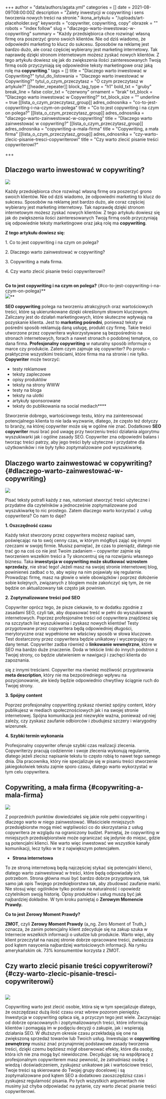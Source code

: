 +++
author = "data/authors/agata.yml"
categories = []
date = 2021-08-09T08:00:00Z
description = "Zalety inwestycji w copywriting i sens tworzenia nowych treści na stronie."
ikona_artykulu = "/uploads/art-placeholder.svg"
keywords = "copywriter, copywriting, copy"
obrazek = ""
robots = "index follow"
slug = "dlaczego-warto-inwestowac-w-copywriting"
summary = "Każdy przedsiębiorca chce rozwinąć własną firmę ora poszerzyć grono swoich klientów. Nie od dziś wiadomo, że odpowiedni marketing to klucz do sukcesu. Sposobów na reklamę jest bardzo dużo, ale coraz częściej wybierany jest marketing internetowy. Tak naprawdę dzięki stronom internetowym możesz zyskać nowych klientów. Z tego artykułu dowiesz się jak do zwiększenia ilości zainteresowanych Twoją firmą osób przyczyniają się odpowiednie teksty marketingowe oraz jaką rolę ma <strong>copywriting</strong>."
tags = []
title = "Dlaczego warto inwestować w Copywriting?"
tytul_do_listowania = "Dlaczego warto inwestować w Copywriting?"
tytul_o_czym_przeczytasz = "O czym przeczytasz w artykule?"
[[header_repeater]]
block_tag_type = "h1"
bold_txt = "gruby"
break_line = false
color_txt = "czerwony"
ornament = "brak"
txt_block = "Dlaczego warto inwestować w Copywriting?"
txt_block_size = ""
underline = true
[[lista_o_czym_przeczytasz_group]]
adres_odnosnika = "co-to-jest-copywriting-i-na-czym-on-polega"
title = "Co to jest copywriting i na czym on polega?"
[[lista_o_czym_przeczytasz_group]]
adres_odnosnika = "dlaczego-warto-zainwestować-w-copywriting"
title = "Dlaczego warto zainwestować w copywriting?"
[[lista_o_czym_przeczytasz_group]]
adres_odnosnika = "copywriting-a-mala-firma"
title = "Copywriting, a mała firma"
[[lista_o_czym_przeczytasz_group]]
adres_odnosnika = "czy-warto-zlecic-pisanie-tresci-copywriterowi"
title = "Czy warto zlecić pisanie treści copywriterowi?"

+++
## **Dlaczego warto inwestować w copywriting?** 

![](/uploads/obraz_2021-08-09_122624.png)

Każdy przedsiębiorca chce rozwinąć własną firmę ora poszerzyć grono swoich klientów. Nie od dziś wiadomo, że odpowiedni marketing to klucz do sukcesu. Sposobów na reklamę jest bardzo dużo, ale coraz częściej wybierany jest marketing internetowy. Tak naprawdę dzięki stronom internetowym możesz zyskać nowych klientów. Z tego artykułu dowiesz się jak do zwiększenia ilości zainteresowanych Twoją firmą osób przyczyniają się odpowiednie teksty marketingowe oraz jaką rolę ma **copywriting**.  
  
**Z tego artykułu dowiesz się:**

1\. Co to jest copywriting i na czym on polega?

2\. Dlaczego warto zainwestować w copywriting?

3\. Copywriting a mała firma.

4\. Czy warto zlecić pisanie treści copywriterowi?

##   
  
**Co to jest copywriting i na czym on polega?** {#co-to-jest-copywriting-i-na-czym-on-polega}**  
![](/uploads/obraz_2021-08-09_122721.png)**

**SEO copywriting** polega na tworzeniu atrakcyjnych oraz wartościowych treści, które są ukierunkowane dzięki określonym słowom kluczowym. Zaliczany jest do działań marketingowych, które skuteczne wpływają na pozyskanie klienta. Jest to **marketing pośredni**, ponieważ teksty w pośredni sposób reklamują daną usługę, produkt czy firmę. Takie treści utworzone przez copywritera wykorzystywane są bezpośrednio na stronach internetowych, forach a nawet stronach o podobnej tematyce, co dana firma. **Profesjonalny copywriting** w naturalny sposób informuje o marce czy produkcie. Zatem czym zajmuje się copywriter? Po prostu – praktycznie wszystkimi treściami, które firma ma na stronie i nie tylko. **Copywriter** może tworzyć:

* testy reklamowe
* teksty zapleczowe
* opisy produktów
* teksty na strony WWW
* testy na bloga
* teksty na ulotki
* artykuły sponsorowane
* teksty do publikowania na social mediach****

Stworzenie dobrego, wartościowego testu, który ma zainteresować potencjalnego klienta to nie lada wyzwanie, dlatego, że często też dotyczy to branży, na której copywriter może się w ogólne nie znać. Dodatkowo **SEO copywriter** musi brać pod uwagę przy tworzeniu treści działania algorytmu wyszukiwarki jak i ogólne zasady SEO. Copywriter zna odpowiedni balans i tworząc treści patrzy, aby jego treści były użyteczne i przydatne dla użytkowników i nie były tylko zoptymalizowane pod wyszukiwarkę.

## **Dlaczego warto zainwestować w copywriting?** {#dlaczego-warto-zainwestować-w-copywriting}

![](/uploads/obraz_2021-08-09_122955.png)

Pisać teksty potrafi każdy z nas, natomiast stworzyć treści użyteczne i przydatne dla czytelników a jednocześnie zoptymalizowane pod wyszukiwarkę to nic prostego. Zatem dlaczego warto korzystać z usług copywritera? Co nam to daje?

**1. Oszczędność czasu**

Każdy tekst stworzony przez copywritera możesz napisać sam, poświęcając na to swój cenny czas, w którym mógłbyś zająć się innymi rzeczami w swojej firmie. Musisz pamiętać, że czas to pieniądz, dlatego nie trać go na coś co nie jest Twoim zadaniem – copywriter zajmie się tworzeniem wszelkim treści a Ty skoncentruj się na rozwijaniu własnego biznesu. Taka **inwestycja w copywriting może skutkować wzrostem sprzedaży**, nie strać tego! Jeżeli masz na swojej stronie internetowej blog, powinieneś zadbać o to, aby wpisy na nim pojawiały się regularnie. Prowadząc firmę, masz na głowie o wiele obowiązków i poprzez dołożenie sobie kolejnych, związanych z blogiem może zakończyć się tym, że nie będzie on aktualizowany tak często jak powinien.

**2. Zoptymalizowane treści pod SEO**

Copywriter oprócz tego, że pisze ciekawie, to w dodatku zgodnie z zasadami SEO, czyli tak, aby dopasować treść w pełni do wyszukiwarek internetowych. Poprzez profesjonalne treści od copywritera znajdziesz się na szczytach list wyszukiwania i zyskasz nowych klientów! Testy przygotowane przez copywritera będą odpowiedniej długości, merytoryczne oraz wypełnione we właściwy sposób w słowa kluczowe. Test dostarczony przez copywritera będzie unikatowy i wyczerpujący na dany temat. Copywriter zadba również o **linkowanie wewnętrzne**, które w SEO ma bardzo duże znaczenie. Doda w tekście linki do innych podstron z Twojej strony, co będzie ułatwieniem w nawigacji i zachęci klienta do zapoznania.

się z innymi treściami. Copywriter ma również możliwość przygotowania **meta description**, który nie ma bezpośredniego wpływu na pozycjonowanie, ale kiedy będzie odpowiednio chwytliwy ściągnie ruch do Twojej strony.

**3. Spójny content**

Poprzez profesjonalny copywriting zyskasz również spójny content, który publikujesz w mediach społecznościowych jak i na swojej stronie internetowej. Spójna komunikacja jest niezwykle ważna, ponieważ od niej zależy, czy zyskasz zaufanie odbiorców i zbudujesz szczery i wiarygodny wizerunek.

**4. Szybki termin wykonania**

Profesjonalny copywriter oferuje szybki czas realizacji zlecenia. Copywriterzy pracują codziennie i swoje zlecenia wykonują regularnie, dlatego jeżeli zlecisz napisanie tekstu to często robią to nawet tego samego dnia. Dla pracownika, który nie specjalizuje się w pisaniu treści stworzenie jakiegokolwiek tekstu zajmie sporo czasu, dlatego warto wykorzystać w tym celu copywritera.

## **Copywriting, a mała firma** {#copywriting-a-mala-firma}

![](/uploads/obraz_2021-08-09_123155.png)

Z poprzednich punktów dowiedziałeś się jakie role pełni copywriting i dlaczego warto w niego zainwestować. Właściciele mniejszych przedsiębiorstw mogą mieć wątpliwości co do skorzystania z usług copywritera ze wzglądu na ograniczony budżet. Pamiętaj, że copywriting w mniejszych przedsiębiorstwie może ograniczać się jedynie do miejsc, gdzie są potencjalni klienci. Nie warto więc inwestować we wszystkie kanały komunikacji, lecz tylko w te z największym potencjałem.

* **Strona internetowa**

To ze stroną internetową będą najczęściej stykać się potencjalni klienci, dlatego warto zainwestować w treści, które będą odpowiadały ich potrzebom. Strona główna musi być bardzo dobrze przygotowana, tak samo jak opis Twojego przedsiębiorstwa tak, aby zbudować zaufanie marki. Nie stosuj więc ogólników tylko postaw na naturalność i opowiedz czytelnikom swoją historię. Opisy produktów i usług muszą być jak najbardziej dokładne. W tym kroku pamiętaj o **Zerowym Momencie Prawdy.**

**Co to jest Zerowy Moment Prawdy?**

**ZMOT**, czyli **Zerowy Moment Prawdy** (a_ng. Zero Moment of Truth_) oznacza, że zanim potencjalny klient zdecyduje się na zakup szuka w Internecie wszelkich informacji o usłudze lub produkcie. Warto więc, aby klient przeczytał na naszej stronie dobrze opracowane treści, zwłaszcza pod kątem nasycenia najbardziej wartościowych informacji. Na rynku amerykańskim ok. 73% konsumentów korzysta z ZMOT.

## **Czy warto zlecić pisanie treści copywriterowi?** {#czy-warto-zlecic-pisanie-tresci-copywriterowi}

## 

![](/uploads/obraz_2021-08-09_123305.png)

Copywriting warto jest zlecić osobie, która się w tym specjalizuje dlatego, że oszczędzasz dużą ilość czasu oraz wbrew pozorom pieniędzy. Inwestycja w copywriting opłaca się, a przyczyn tego jest wiele. Zaczynając od dobrze opracowanych i zoptymalizowanych treści, które informują klientów i pomagają im w podjęciu decyzji o zakupie, jak i wspierają działania SEO. W dłuższym okresie czasu przekładają się one na zwiększoną sprzedaż towarów lub Twoich usług. Inwestując w **copywriting zewnętrzny** musisz znać przynajmniej podstawowe zasady tworzenia treści, dzięki czemu będziesz mógł obserwować efekty, które dla osoby, która ich nie zna mogą być niewidoczne. Decydując się na współpracę z profesjonalnym copywriterem masz pewność, że zatrudniasz osobę z wiedzą i doświadczeniem, zyskujesz unikatowe jak i wartościowe treści, Twoje treści są skierowane do Twojej grupy docelowej i są zoptymalizowane pod kątem SEO a dodatkowo zaoszczędzisz czas i zyskujesz regularność pisania. Po tych wszystkich argumentach nie musimy już chyba odpowiadać na pytanie, czy warto zlecać pisanie treści copywriterowi.